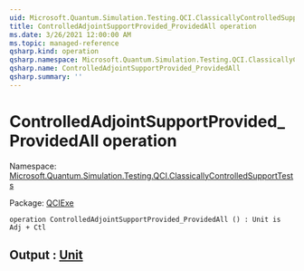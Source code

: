 ```yaml
---
uid: Microsoft.Quantum.Simulation.Testing.QCI.ClassicallyControlledSupportTests.ControlledAdjointSupportProvided_ProvidedAll
title: ControlledAdjointSupportProvided_ProvidedAll operation
ms.date: 3/26/2021 12:00:00 AM
ms.topic: managed-reference
qsharp.kind: operation
qsharp.namespace: Microsoft.Quantum.Simulation.Testing.QCI.ClassicallyControlledSupportTests
qsharp.name: ControlledAdjointSupportProvided_ProvidedAll
qsharp.summary: ''
---
```


# ControlledAdjointSupportProvided_ProvidedAll operation

Namespace: [Microsoft.Quantum.Simulation.Testing.QCI.ClassicallyControlledSupportTests](xref:Microsoft.Quantum.Simulation.Testing.QCI.ClassicallyControlledSupportTests)

Package: [QCIExe](https://nuget.org/packages/QCIExe)




```qsharp
operation ControlledAdjointSupportProvided_ProvidedAll () : Unit is Adj + Ctl
```


## Output : [Unit](xref:microsoft.quantum.lang-ref.unit)


